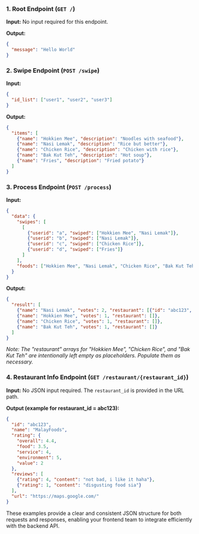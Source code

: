### 1. Root Endpoint (`GET /`)

**Input:** No input required for this endpoint.

**Output:**
```json
{
  "message": "Hello World"
}
```

### 2. Swipe Endpoint (`POST /swipe`)

**Input:**
```json
{
  "id_list": ["user1", "user2", "user3"]
}
```

**Output:**
```json
{
  "items": [
    {"name": "Hokkien Mee", "description": "Noodles with seafood"},
    {"name": "Nasi Lemak", "description": "Rice but better"},
    {"name": "Chicken Rice", "description": "Chicken with rice"},
    {"name": "Bak Kut Teh", "description": "Hot soup"},
    {"name": "Fries", "description": "Fried potato"}
  ]
}
```

### 3. Process Endpoint (`POST /process`)

**Input:**
```json
{
  "data": {
    "swipes": [
      [
        {"userid": "a", "swiped": ["Hokkien Mee", "Nasi Lemak"]},
        {"userid": "b", "swiped": ["Nasi Lemak"]},
        {"userid": "c", "swiped": ["Chicken Rice"]},
        {"userid": "d", "swiped": ["Fries"]}
      ]
    ],
    "foods": ["Hokkien Mee", "Nasi Lemak", "Chicken Rice", "Bak Kut Teh", "Fries"]
  }
}
```

**Output:**
```json
{
  "result": [
    {"name": "Nasi Lemak", "votes": 2, "restaurant": [{"id": "abc123", "name": "MalayFoods", "rating": 4.4, "distance": 421}, {"id": "def123", "name": "BestDiner", "rating": 3.1, "distance": 55}]},
    {"name": "Hokkien Mee", "votes": 1, "restaurant": []},
    {"name": "Chicken Rice", "votes": 1, "restaurant": []},
    {"name": "Bak Kut Teh", "votes": 1, "restaurant": []}
  ]
}
```
*Note: The "restaurant" arrays for "Hokkien Mee", "Chicken Rice", and "Bak Kut Teh" are intentionally left empty as placeholders. Populate them as necessary.*

### 4. Restaurant Info Endpoint (`GET /restaurant/{restaurant_id}`)

**Input:** No JSON input required. The `restaurant_id` is provided in the URL path.

**Output (example for restaurant_id = abc123):**
```json
{
  "id": "abc123",
  "name": "MalayFoods",
  "rating": {
    "overall": 4.4,
    "food": 3.5,
    "service": 4,
    "environment": 5,
    "value": 2
  },
  "reviews": [
    {"rating": 4, "content": "not bad, i like it haha"},
    {"rating": 1, "content": "disgusting food sia"}
  ],
  "url": "https://maps.google.com/"
}
```

These examples provide a clear and consistent JSON structure for both requests and responses, enabling your frontend team to integrate efficiently with the backend API.
